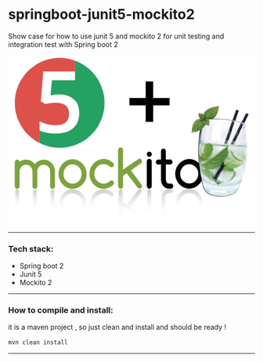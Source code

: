 # springboot-junit5-mockito2
Show case for how to use junit 5 and mockito 2 for unit testing and integration test with Spring boot 2

![alt text](imgs/mockito-junit5-logo3-horiz.png)

-------------------
### Tech stack:
- Spring boot 2
- Junit 5
- Mockito 2
-------------------
### How to compile and install:
it is a maven project , so just clean and install and should be ready ! 
```sh
mvn clean install 
```
-------------------